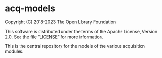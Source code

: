 # acq-models

Copyright (C) 2018-2023 The Open Library Foundation

This software is distributed under the terms of the Apache License, Version 2.0. See the file "[LICENSE](LICENSE)" for more information.


This is the central repository for the models of the various acquisition modules.

